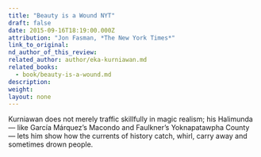 ```yaml
---
title: "Beauty is a Wound NYT"
draft: false
date: 2015-09-16T18:19:00.000Z
attribution: "Jon Fasman, *The New York Times*"
link_to_original:
nd_author_of_this_review:
related_author: author/eka-kurniawan.md
related_books:
  - book/beauty-is-a-wound.md
description:
weight:
layout: none
---
```

Kurniawan does not merely traffic skillfully in magic realism; his Halimunda — like García Márquez’s Macondo and Faulkner’s Yoknapatawpha County — lets him show how the currents of history catch, whirl, carry away and sometimes drown people.

